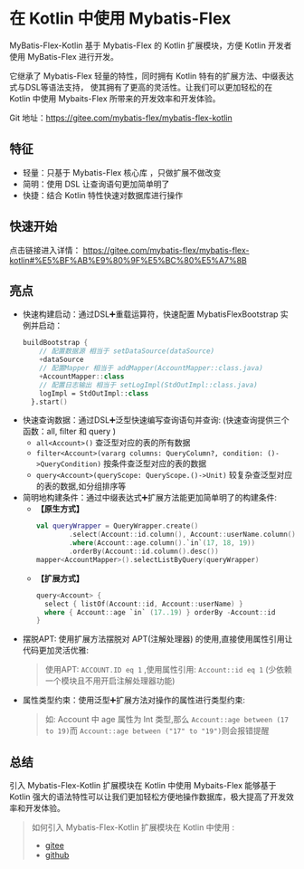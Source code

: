 # 在 Kotlin 中使用 Mybatis-Flex

MyBatis-Flex-Kotlin 基于 Mybatis-Flex 的 Kotlin 扩展模块，方便 Kotlin 开发者使用 MyBatis-Flex 进行开发。


它继承了 Mybatis-Flex 轻量的特性，同时拥有 Kotlin 特有的扩展方法、中缀表达式与DSL等语法支持，
使其拥有了更高的灵活性。让我们可以更加轻松的在 Kotlin 中使用 Mybaits-Flex 所带来的开发效率和开发体验。



Git 地址：https://gitee.com/mybatis-flex/mybatis-flex-kotlin


## 特征

- 轻量：只基于 Mybatis-Flex 核心库 ，只做扩展不做改变
- 简明：使用 DSL 让查询语句更加简单明了
- 快捷：结合 Kotlin 特性快速对数据库进行操作

## 快速开始

点击链接进入详情：
https://gitee.com/mybatis-flex/mybatis-flex-kotlin#%E5%BF%AB%E9%80%9F%E5%BC%80%E5%A7%8B

## 亮点

- 快速构建启动：通过DSL➕重载运算符，快速配置 MybatisFlexBootstrap 实例并启动：
    ```kotlin
    buildBootstrap {
        // 配置数据源 相当于 setDataSource(dataSource)
        +dataSource
        // 配置Mapper 相当于 addMapper(AccountMapper::class.java)
        +AccountMapper::class
        // 配置日志输出 相当于 setLogImpl(StdOutImpl::class.java)
        logImpl = StdOutImpl::class
      }.start()
    ```
- 快速查询数据：通过DSL➕泛型快速编写查询语句并查询:  (快速查询提供三个函数：all, filter 和 query )
  - `all<Account>()` 查泛型对应的表的所有数据
  - `filter<Account>(vararg columns: QueryColumn?, condition: ()->QueryCondition)` 按条件查泛型对应的表的数据
  - `query<Account>(queryScope: QueryScope.()->Unit)` 较复杂查泛型对应的表的数据,如分组排序等
- 简明地构建条件：通过中缀表达式➕扩展方法能更加简单明了的构建条件:
  * **【原生方式】**
    ```kotlin
    val queryWrapper = QueryWrapper.create()
            .select(Account::id.column(), Account::userName.column())
            .where(Account::age.column().`in`(17, 18, 19))
            .orderBy(Account::id.column().desc())
    mapper<AccountMapper>().selectListByQuery(queryWrapper)
    ```
  * **【扩展方式】**
    ```kotlin
    query<Account> {
      select { listOf(Account::id, Account::userName) }
      where { Account::age `in` (17..19) } orderBy -Account::id
    }
    ```
- 摆脱APT: 使用扩展方法摆脱对 APT(注解处理器) 的使用,直接使用属性引用让代码更加灵活优雅:
  >  使用APT: `ACCOUNT.ID eq 1` ,使用属性引用: `Account::id eq 1`
  >  (少依赖一个模块且不用开启注解处理器功能)
- 属性类型约束：使用泛型➕扩展方法对操作的属性进行类型约束:
  > 如: Account 中 age 属性为 Int 类型,那么 `Account::age between (17 to 19)`而 `Account::age between ("17" to "19")`则会报错提醒



## 总结
引入 Mybatis-Flex-Kotlin 扩展模块在 Kotlin 中使用 Mybaits-Flex 能够基于 Kotlin 强大的语法特性可以让我们更加轻松方便地操作数据库，极大提高了开发效率和开发体验。
> 如何引入 Mybatis-Flex-Kotlin 扩展模块在 Kotlin 中使用 :
  >* [gitee](https://gitee.com/mybatis-flex/mybatis-flex-kotlin)
  >* [github](https://github.com/KAMO030/MyBatis-Flex-Kotlin)
